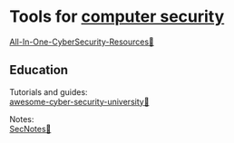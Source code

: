 # Tools for [computer security](https://trendless.tech/security/)

[All-In-One-CyberSecurity-Resources💩](https://github.com/vatsalgupta67/All-In-One-CyberSecurity-Resources)

## Education

Tutorials and guides:  
[awesome-cyber-security-university💩](https://github.com/brootware/awesome-cyber-security-university)

Notes:  
[SecNotes💩](https://github.com/0xRar/SecNotes)
